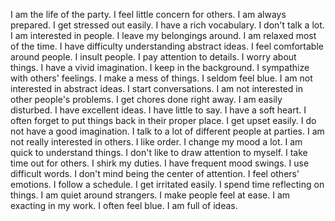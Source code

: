 I am the life of the party.
I feel little concern for others.
I am always prepared.
I get stressed out easily.
I have a rich vocabulary.
I don't talk a lot.
I am interested in people.
I leave my belongings around.
I am relaxed most of the time.
I have difficulty understanding abstract ideas.
I feel comfortable around people.
I insult people.
I pay attention to details.
I worry about things.
I have a vivid imagination.
I keep in the background.
I sympathize with others' feelings.
I make a mess of things.
I seldom feel blue.
I am not interested in abstract ideas.
I start conversations.
I am not interested in other people's problems.
I get chores done right away.
I am easily disturbed.
I have excellent ideas.
I have little to say.
I have a soft heart.
I often forget to put things back in their proper place.
I get upset easily.
I do not have a good imagination.
I talk to a lot of different people at parties.
I am not really interested in others.
I like order.
I change my mood a lot.
I am quick to understand things.
I don't like to draw attention to myself.
I take time out for others.
I shirk my duties.
I have frequent mood swings.
I use difficult words.
I don't mind being the center of attention.
I feel others' emotions.
I follow a schedule.
I get irritated easily.
I spend time reflecting on things.
I am quiet around strangers.
I make people feel at ease.
I am exacting in my work.
I often feel blue.
I am full of ideas.
